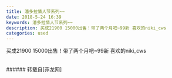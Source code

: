 ```yaml
---
title: 潘多拉情人节系列~~
date: 2018-5-24 16:39
keywords: 潘多拉情人节系列~~
description: 买成21900 15000出售！带了两个月吧~99新 喜欢的niki_cws
categories: used
---
```

<td class="t_f" id="postmessage_1359727">

买成21900 15000出售！带了两个月吧~99新 喜欢的niki_cws<br/>
<img alt="" border="0" class="zoom" data-cf-modified-f22bf6257d3ef9700ecbb60c-="" file="http://www.flw.ph/data/appbyme/upload/image/201805/24/Cipyc8i2JIex.jpg" id="aimg_fY4GY" lazyloadthumb="1" onclick="" onmouseover="" src="http://www.flw.ph/data/appbyme/upload/image/201805/24/Cipyc8i2JIex.jpg"/><br/>
<br/>
</td>
###### 转载自[菲龙网]